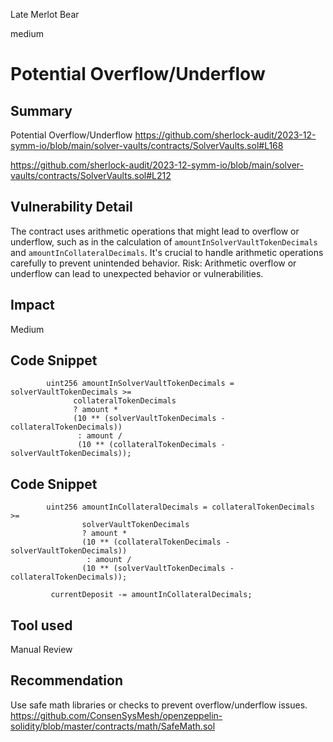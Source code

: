 Late Merlot Bear

medium

# Potential Overflow/Underflow

## Summary
Potential Overflow/Underflow
https://github.com/sherlock-audit/2023-12-symm-io/blob/main/solver-vaults/contracts/SolverVaults.sol#L168

https://github.com/sherlock-audit/2023-12-symm-io/blob/main/solver-vaults/contracts/SolverVaults.sol#L212

## Vulnerability Detail

The contract uses arithmetic operations that might lead to overflow or underflow, such as in the calculation of `amountInSolverVaultTokenDecimals` and `amountInCollateralDecimals`. It's crucial to handle arithmetic operations carefully to prevent unintended behavior.
Risk: Arithmetic overflow or underflow can lead to unexpected behavior or vulnerabilities.

## Impact

Medium

## Code Snippet

            uint256 amountInSolverVaultTokenDecimals = solverVaultTokenDecimals >=
                  collateralTokenDecimals
                  ? amount *
                  (10 ** (solverVaultTokenDecimals - collateralTokenDecimals))
                   : amount /
                   (10 ** (collateralTokenDecimals - solverVaultTokenDecimals));

## Code Snippet

            uint256 amountInCollateralDecimals = collateralTokenDecimals >=
                    solverVaultTokenDecimals
                    ? amount *
                    (10 ** (collateralTokenDecimals - solverVaultTokenDecimals))
                     : amount /
                    (10 ** (solverVaultTokenDecimals - collateralTokenDecimals));

             currentDeposit -= amountInCollateralDecimals;

## Tool used

Manual Review

## Recommendation
Use safe math libraries or checks to prevent overflow/underflow issues.
https://github.com/ConsenSysMesh/openzeppelin-solidity/blob/master/contracts/math/SafeMath.sol